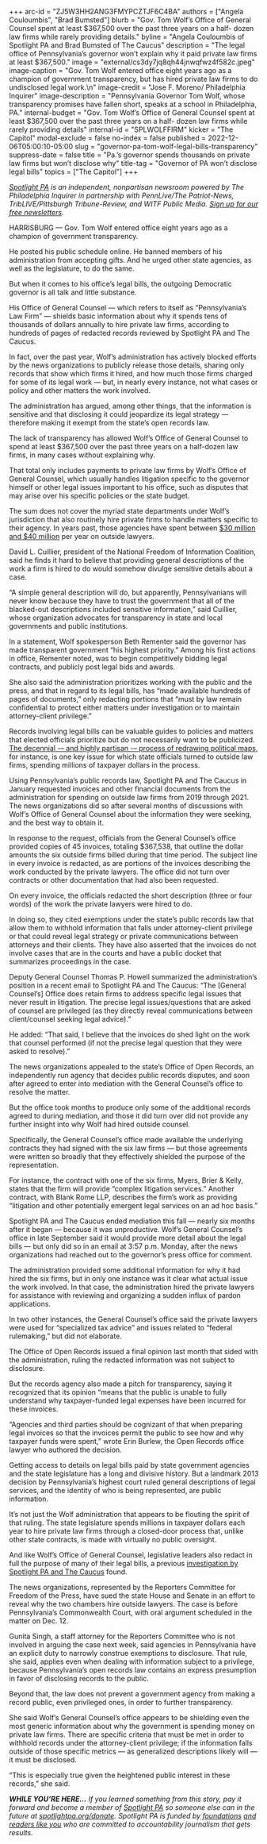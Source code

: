 +++
arc-id = "ZJ5W3HH2ANG3FMYPCZTJF6C4BA"
authors = ["Angela Couloumbis", "Brad Bumsted"]
blurb = "Gov. Tom Wolf’s Office of General Counsel spent at least $367,500 over the past three years on a half- dozen law firms while rarely providing details."
byline = "Angela Couloumbis of Spotlight PA and Brad Bumsted of The Caucus"
description = "The legal office of Pennsylvania’s governor won’t explain why it paid private law firms at least $367,500."
image = "external/cs3dy7jq8qh44jnwqfwz4f582c.jpeg"
image-caption = "Gov. Tom Wolf entered office eight years ago as a champion of government transparency, but has hired private law firms to do undisclosed legal work.\n"
image-credit = "Jose F. Moreno/ Philadelphia Inquirer"
image-description = "Pennsylvania Governor Tom Wolf, whose transparency promises have fallen short, speaks at a school in Philadelphia, PA."
internal-budget = "Gov. Tom Wolf’s Office of General Counsel spent at least $367,500 over the past three years on a half- dozen law firms while rarely providing details"
internal-id = "SPLWOLFFIRM"
kicker = "The Capitol"
modal-exclude = false
no-index = false
published = 2022-12-06T05:00:10-05:00
slug = "governor-pa-tom-wolf-legal-bills-transparency"
suppress-date = false
title = "Pa.’s governor spends thousands on private law firms but won’t disclose why"
title-tag = "Governor of PA won’t disclose legal bills"
topics = ["The Capitol"]
+++

<a href="https://www.spotlightpa.org/"><i>Spotlight PA</i></a><i> is an independent, nonpartisan newsroom powered by The Philadelphia Inquirer in partnership with PennLive/The Patriot-News, TribLIVE/Pittsburgh Tribune-Review, and WITF Public Media. </i><a href="https://www.spotlightpa.org/newsletters"><i>Sign up for our free newsletters</i></a><i>.</i>

HARRISBURG — Gov. Tom Wolf entered office eight years ago as a champion of government transparency.

He posted his public schedule online. He banned members of his administration from accepting gifts. And he urged other state agencies, as well as the legislature, to do the same.

But when it comes to his office’s legal bills, the outgoing Democratic governor is all talk and little substance.

<script src="https://www.spotlightpa.org/embed.js" async></script><div data-spl-embed-version="1" data-spl-src="https://www.spotlightpa.org/embeds/newsletter/"></div>

His Office of General Counsel — which refers to itself as “Pennsylvania’s Law Firm” — shields basic information about why it spends tens of thousands of dollars annually to hire private law firms, according to hundreds of pages of redacted records reviewed by Spotlight PA and The Caucus.

In fact, over the past year, Wolf’s administration has actively blocked efforts by the news organizations to publicly release those details, sharing only records that show which firms it hired, and how much those firms charged for some of its legal work — but, in nearly every instance, not what cases or policy and other matters the work involved.

The administration has argued, among other things, that the information is sensitive and that disclosing it could jeopardize its legal strategy — therefore making it exempt from the state’s open records law.

The lack of transparency has allowed Wolf’s Office of General Counsel to spend at least $367,500 over the past three years on a half-dozen law firms, in many cases without explaining why.

That total only includes payments to private law firms by Wolf’s Office of General Counsel, which usually handles litigation specific to the governor himself or other legal issues important to his office, such as disputes that may arise over his specific policies or the state budget.

The sum does not cover the myriad state departments under Wolf’s jurisdiction that also routinely hire private firms to handle matters specific to their agency. In years past, those agencies have spent between <a href="https://archive.triblive.com/news/politics-election/corbetts-use-of-outside-legal-counsel-tops-100-million/">$30 million and $40 million</a> per year on outside lawyers.

David L. Cuillier, president of the National Freedom of Information Coalition, said he finds it hard to believe that providing general descriptions of the work a firm is hired to do would somehow divulge sensitive details about a case.

“A simple general description will do, but apparently, Pennsylvanians will never know because they have to trust the government that all of the blacked-out descriptions included sensitive information,” said Cuillier, whose organization advocates for transparency in state and local governments and public institutions.

In a statement, Wolf spokesperson Beth Rementer said the governor has made transparent government “his highest priority.” Among his first actions in office, Rementer noted, was to begin competitively bidding legal contracts, and publicly post legal bids and awards.

She also said the administration prioritizes working with the public and the press, and that in regard to its legal bills, has “made available hundreds of pages of documents,” only redacting portions that “must by law remain confidential to protect either matters under investigation or to maintain attorney-client privilege.”

Records involving legal bills can be valuable guides to policies and matters that elected officials prioritize but do not necessarily want to be publicized. <a href="https://www.spotlightpa.org/news/2022/09/pa-redistricting-political-maps-law-firm-legal-bill-costs/">The decennial -– and highly partisan -– process of redrawing political maps</a>, for instance, is one key issue for which state officials turned to outside law firms, spending millions of taxpayer dollars in the process.

Using Pennsylvania’s public records law, Spotlight PA and The Caucus in January requested invoices and other financial documents from the administration for spending on outside law firms from 2019 through 2021. The news organizations did so after several months of discussions with Wolf’s Office of General Counsel about the information they were seeking, and the best way to obtain it.

In response to the request, officials from the General Counsel’s office provided copies of 45 invoices, totaling $367,538, that outline the dollar amounts the six outside firms billed during that time period. The subject line in every invoice is redacted, as are portions of the invoices describing the work conducted by the private lawyers. The office did not turn over contracts or other documentation that had also been requested.

On every invoice, the officials redacted the short description (three or four words) of the work the private lawyers were hired to do.

In doing so, they cited exemptions under the state’s public records law that allow them to withhold information that falls under attorney-client privilege or that could reveal legal strategy or private communications between attorneys and their clients. They have also asserted that the invoices do not involve cases that are in the courts and have a public docket that summarizes proceedings in the case.

Deputy General Counsel Thomas P. Howell summarized the administration’s position in a recent email to Spotlight PA and The Caucus: “The [General Counsel’s] Office does retain firms to address specific legal issues that never result in litigation. The precise legal issues/questions that are asked of counsel are privileged (as they directly reveal communications between client/counsel seeking legal advice).”

He added: “That said, I believe that the invoices do shed light on the work that counsel performed (if not the precise legal question that they were asked to resolve).”

The news organizations appealed to the state’s Office of Open Records, an independently run agency that decides public records disputes, and soon after agreed to enter into mediation with the General Counsel’s office to resolve the matter.

But the office took months to produce only some of the additional records agreed to during mediation, and those it did turn over did not provide any further insight into why Wolf had hired outside counsel.

Specifically, the General Counsel’s office made available the underlying contracts they had signed with the six law firms — but those agreements were written so broadly that they effectively shielded the purpose of the representation.

For instance, the contract with one of the six firms, Myers, Brier &amp; Kelly, states that the firm will provide “complex litigation services.” Another contract, with Blank Rome LLP, describes the firm’s work as providing “litigation and other potentially emergent legal services on an ad hoc basis.”

Spotlight PA and The Caucus ended mediation this fall — nearly six months after it began — because it was unproductive. Wolf’s General Counsel’s office in late September said it would provide more detail about the legal bills — but only did so in an email at 3:57 p.m. Monday, after the news organizations had reached out to the governor’s press office for comment.

The administration provided some additional information for why it had hired the six firms, but in only one instance was it clear what actual issue the work involved. In that case, the administration hired the private lawyers for assistance with reviewing and organizing a sudden influx of pardon applications.

In two other instances, the General Counsel’s office said the private lawyers were used for “specialized tax advice” and issues related to “federal rulemaking,” but did not elaborate.

The Office of Open Records issued a final opinion last month that sided with the administration, ruling the redacted information was not subject to disclosure.

But the records agency also made a pitch for transparency, saying it recognized that its opinion “means that the public is unable to fully understand why taxpayer-funded legal expenses have been incurred for these invoices.

“Agencies and third parties should be cognizant of that when preparing legal invoices so that the invoices permit the public to see how and why taxpayer funds were spent,” wrote Erin Burlew, the Open Records office lawyer who authored the decision.

<script src="https://www.spotlightpa.org/embed.js" async></script><div data-spl-embed-version="1" data-spl-src="https://www.spotlightpa.org/embeds/donate/"></div>

Getting access to details on legal bills paid by state government agencies and the state legislature has a long and divisive history. But a landmark 2013 decision by Pennsylvania’s highest court ruled general descriptions of legal services, and the identity of who is being represented, are public information.

It’s not just the Wolf administration that appears to be flouting the spirit of that ruling. The state legislature spends millions in taxpayer dollars each year to hire private law firms through a closed-door process that, unlike other state contracts, is made with virtually no public oversight.

And like Wolf’s Office of General Counsel, legislative leaders also redact in full the purpose of many of their legal bills, a previous <a href="https://www.spotlightpa.org/news/2021/10/pennsylvania-legislature-legal-bills-private-lawyers/">investigation by Spotlight PA and The Caucus</a> found.

The news organizations, represented by the Reporters Committee for Freedom of the Press, have sued the state House and Senate in an effort to reveal why the two chambers hire outside lawyers. The case is before Pennsylvania’s Commonwealth Court, with oral argument scheduled in the matter on Dec. 12.

Gunita Singh, a staff attorney for the Reporters Committee who is not involved in arguing the case next week, said agencies in Pennsylvania have an explicit duty to narrowly construe exemptions to disclosure. That rule, she said, applies even when dealing with information subject to a privilege, because Pennsylvania’s open records law contains an express presumption in favor of disclosing records to the public.

Beyond that, the law does not prevent a government agency from making a record public, even privileged ones, in order to further transparency.

She said Wolf’s General Counsel’s office appears to be shielding even the most generic information about why the government is spending money on private law firms. There are specific criteria that must be met in order to withhold records under the attorney-client privilege; if the information falls outside of those specific metrics — as generalized descriptions likely will — it must be disclosed.

“This is especially true given the heightened public interest in these records,” she said.

<i><b>WHILE YOU’RE HERE...</b></i><i> If you learned something from this story, pay it forward and become a member of </i><a href="https://www.spotlightpa.org/"><i>Spotlight PA</i></a><i> so someone else can in the future at </i><a href="https://www.spotlightpa.org/donate"><i>spotlightpa.org/donate</i></a><i>. Spotlight PA is funded by</i><a href="https://www.spotlightpa.org/support"><i> foundations</i></a><i> </i><a href="https://www.spotlightpa.org/support"><i>and readers like you</i></a><i> who are committed to accountability journalism that gets results.</i>
